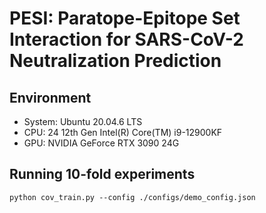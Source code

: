 # PESI: Paratope-Epitope Set Interaction for SARS-CoV-2 Neutralization Prediction

## Environment
- System: Ubuntu 20.04.6 LTS
- CPU: 24 12th Gen Intel(R) Core(TM) i9-12900KF
- GPU: NVIDIA GeForce RTX 3090 24G

## Running 10-fold experiments

```python cov_train.py --config ./configs/demo_config.json```